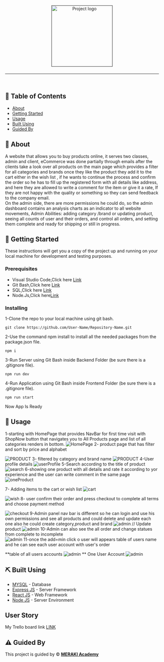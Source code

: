 <p align="center">
  <a href="" rel="noopener">
 <img width=200px height=200px src="" alt="Project logo"></a>
 

</p>

<h3 align="center"></h3>

---

<p align="center"> 
    <br> 
    
</p>

## 📝 Table of Contents

- [About](#about)
- [Getting Started](#getting_started)
- [Usage](#usage)
- [Built Using](#built_using)
- [Guided By](#guided_by)


## 🧐 About <a name = "about"></a>
A website that allows you to buy products online, it serves two classes, admin and client, eCommerce was done partially through emails after the clients take a look over all products on the main page which provides a filter for all categories and brands once they like the product they add it to the cart either in the wish list , if he wants to continue the process and confirm the order so he has to fill up the registered form with all details like address, and here they are allowed to write a comment for the item or give it a rate, If they are not happy with the quality or something so they can send feedback to the company email.
<br>
On the admin side, there are more permissions he could do, so the admin dashboard contains an analysis charts as an indicator to all website movements, Admin Abilities: adding category /brand or updating product, seeing all counts of user and their orders, and control all orders, and setting them complete and ready for shipping or still in progress.

## 🏁 Getting Started <a name = "getting_started"></a>

These instructions will get you a copy of the project up and running on your local machine for development and testing purposes.

### Prerequisites
<ul>
<li>Visual Studio Code,Click here <a href="https://code.visualstudio.com/download">Link</a></li>
<li>Git Bash,Click here  <a href="https://git-scm.com/download/win" >Link</a></li>
<li >SQL,Click here <a href="https://www.mysql.com/downloads/">Link</a></li>
<li >Node.Js,Click here<a href="https://nodejs.org/en/download/">Link</a></li>
</ul>

### Installing


1-Clone the repo to your local machine using git bash.
```
git clone https://github.com/User-Name/Repository-Name.git
```

2-Use the command npm install to install all the needed packages from the package.json file. 
```
npm i
```
3-Run Server using Git Bash inside Backend Folder (be sure there is a .gitignore file).
```
npm run dev
```
4-Run Application using Git Bash inside Frontend Folder (be sure there is a .gitignore file).
```
npm run start
```
Now App Is Ready 



## 🎈 Usage <a name="usage"></a>

 
1-starting with HomePage that  provides NavBar for first time visit with ShopNow button that navigates you to All Products page and list of all categories renders in bottom.
![HomePage](pic/Home.jpg)
2- product page that has filter and sort by price and alphabet  

 ![PRODUCT](pic/PAGE.jpg)
3- filtered by category and brand name
 ![PRODUCT](pic/FILTER.png)
 4-User profile details
![userProfile](pic/profile.png)
5-Search according to the title of product 
 ![search](pic/search.png)
 6-showing one product with all details and rate it according to yor experience and the user can write comment in the same page 
 ![oneProduct](pic/one.jpg)

7- Adding items to the cart or wish list
 ![cart](pic/cart.png)

 ![wish](pic/wish.png)
 8- user confirm their order and press checkout to complete all terms and choose payment method 
 
![checkout](pic/out.png)
9-Admin panel nav bar is different so he can login and use his own permissions and see all products and could delete and update each one also he could create category,product and brand 
  ![admin](pic/admin.png)
// Update product 
  ![admin](pic/image.png)
10-Admin can also see the all order and change statues from complete to incomplete  
   ![admin](pic/oreder.png)
11-once the add=min click o user will appears table of users name and he can see each user account with user's order

**table of all users accounts
![admin](pic/usesss.png)
** One User Account
![admin](pic/user1.png)


## ⛏️ Built Using <a name = "built_using"></a>

- [MYSQL](https://www.mysql.com/) - Database
- [Express JS](https://expressjs.com/) - Server Framework
- [React JS](https://https://reactjs.org/) - Web Framework
- [Node JS](https://nodejs.org/en/) - Server Environment

##  User Story <a name = "User Story">
</a> 
 <span>My Trello board link <a href="https://trello.com/b/NLuJT36W/project5">LINK</a></span> 

## ⚠️ Guided By <a name = "guided_by"></a>

This project is guided by ©️ **[MERAKI Academy](https://www.meraki-academy.org)**

